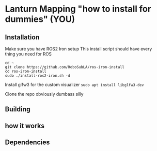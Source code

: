 # Lanturn Mapping "how to install for dummies" (YOU)

## Installation

Make sure you have ROS2 Iron setup
This install script should have every thing you need for ROS
```
cd ~
git clone https://github.com/RoboSubLA/ros-iron-install
cd ros-iron-install
sudo ./install-ros2-iron.sh -d
```

Install glfw3 for the custom visualizer
`sudo apt install libglfw3-dev`


Clone the repo obviously dumbass silly

## Building

## how it works

## Dependencies

